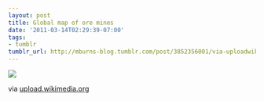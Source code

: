 ```yaml
---
layout: post
title: Global map of ore mines
date: '2011-03-14T02:29:39-07:00'
tags:
- tumblr
tumblr_url: http://mburns-blog.tumblr.com/post/3852356001/via-uploadwikimediaorg
---
```

<img src="http://68.media.tumblr.com/tumblr_li1jpfLVaI1qzt3z9o1_1280.png"/>

via <a href="http://upload.wikimedia.org/wikipedia/commons/5/53/Simplified_world_mining_map_2.png">upload.wikimedia.org</a>

